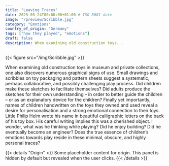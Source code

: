 ```yaml
---
title: "Leaving Traces"
date: 2025-05-24T00:00:00+01:00 # ISO 8601 date
image: "/preview/Scribble.jpg"
category: "Emotions"
country_of_origin: "Germany"
tags: ["how they played", "emotions"]
draft: false
description: When examining old construction toys...
---
```


{{< figure src="/img/Scribble.jpg"  >}}

When examining old construction toys in museum and private collections, one also discovers numerous graphical signs of use. Small drawings and scribbles on toy packaging and pattern sheets suggest a systematic, perhaps collaborative, and possibly challenging play process. Did children make these sketches to facilitate themselves? Did adults produce the sketches for their own understanding – in order to better guide the children – or as an explanatory device for the children? Finally yet importantly, names of children handwritten on the toys they owned and used reveal a desire for personalisation and a strong emotional connection to their toys. Little Philip Helm wrote his name in beautiful calligraphic letters on the back of his toy box. His careful writing implies this was a cherished object. I wonder, what was he thinking while playing? Did he enjoy building? Did he eventually become an engineer? Does the true essence of children’s emotions towards play reside in these minimal, obscure, and highly personal traces?


{{< details "Origin" >}}
Some placeholder content for origin. This panel is hidden by default but revealed when the user clicks.
{{< /details >}}

